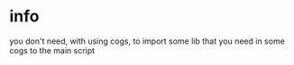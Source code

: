 # info

you don't need, with using cogs, to import some lib that you need in some cogs to the main script
